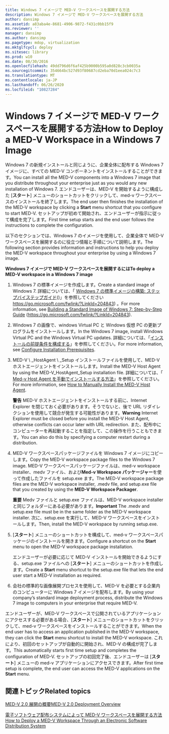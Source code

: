 ```yaml
---
title: Windows 7 イメージで MED-V ワークスペースを展開する方法
description: Windows 7 イメージで MED-V ワークスペースを展開する方法
author: dansimp
ms.assetid: a83aba4e-8681-4906-9872-f431c0bb15f9
ms.reviewer: ''
manager: dansimp
ms.author: dansimp
ms.pagetype: mdop, virtualization
ms.mktglfcycl: deploy
ms.sitesec: library
ms.prod: w10
ms.date: 08/30/2016
ms.openlocfilehash: 49dd796d6f6af425b9000b595a0d828c3cb0035a
ms.sourcegitcommit: 354664bc527d93f80687cd2eba70d1eea024c7c3
ms.translationtype: MT
ms.contentlocale: ja-JP
ms.lasthandoff: 06/26/2020
ms.locfileid: "10827284"
---
```

# <span data-ttu-id="cf0a6-103">Windows 7 イメージで MED-V ワークスペースを展開する方法</span><span class="sxs-lookup"><span data-stu-id="cf0a6-103">How to Deploy a MED-V Workspace in a Windows 7 Image</span></span>


<span data-ttu-id="cf0a6-104">Windows 7 の新規インストールと同じように、企業全体に配布する Windows 7 イメージに、すべての MED-V コンポーネントをインストールすることができます。</span><span class="sxs-lookup"><span data-stu-id="cf0a6-104">You can install all the MED-V components into a Windows 7 image that you distribute throughout your enterprise just as you would any new installation of Windows 7.</span></span> <span data-ttu-id="cf0a6-105">エンドユーザーは、MED-V を開始するように構成した [**スタート**] メニューのショートカットをクリックして、med-v ワークスペースのインストールを終了します。</span><span class="sxs-lookup"><span data-stu-id="cf0a6-105">The end user then finishes the installation of the MED-V workspace by clicking a **Start** menu shortcut that you configure to start MED-V.</span></span> <span data-ttu-id="cf0a6-106">セットアップが初めて開始され、エンドユーザーが指示に従って構成を完了します。</span><span class="sxs-lookup"><span data-stu-id="cf0a6-106">First time setup starts and the end user follows the instructions to complete the configuration.</span></span>

<span data-ttu-id="cf0a6-107">以下のセクションでは、Windows 7 のイメージを使用して、企業全体で MED-V ワークスペースを展開するのに役立つ情報と手順について説明します。</span><span class="sxs-lookup"><span data-stu-id="cf0a6-107">The following section provides information and instructions to help you deploy the MED-V workspace throughout your enterprise by using a Windows 7 image.</span></span>

**<span data-ttu-id="cf0a6-108">Windows 7 イメージで MED-V ワークスペースを展開するには</span><span class="sxs-lookup"><span data-stu-id="cf0a6-108">To deploy a MED-V workspace in a Windows 7 image</span></span>**

1.  <span data-ttu-id="cf0a6-109">Windows 7 の標準イメージを作成します。</span><span class="sxs-lookup"><span data-stu-id="cf0a6-109">Create a standard image of Windows 7.</span></span> <span data-ttu-id="cf0a6-110">詳細については、「 [Windows 7 の標準イメージの構築: ステップバイステップガイド](https://go.microsoft.com/fwlink/?LinkId=204843)()」を参照してください https://go.microsoft.com/fwlink/?LinkId=204843) 。</span><span class="sxs-lookup"><span data-stu-id="cf0a6-110">For more information, see [Building a Standard Image of Windows 7: Step-by-Step Guide](https://go.microsoft.com/fwlink/?LinkId=204843) (https://go.microsoft.com/fwlink/?LinkId=204843).</span></span>

2.  <span data-ttu-id="cf0a6-111">Windows 7 の画像で、windows Virtual PC と Windows 仮想 PC の更新プログラムをインストールします。</span><span class="sxs-lookup"><span data-stu-id="cf0a6-111">In the Windows 7 image, install Windows Virtual PC and the Windows Virtual PC updates.</span></span> <span data-ttu-id="cf0a6-112">詳細については、「[インストールの前提条件を構成する](configure-installation-prerequisites.md)」を参照してください。</span><span class="sxs-lookup"><span data-stu-id="cf0a6-112">For more information, see [Configure Installation Prerequisites](configure-installation-prerequisites.md).</span></span>

3.  <span data-ttu-id="cf0a6-113">MED-V \ _HostAgent \ _Setup インストールファイルを使用して、MED-V ホストエージェントをインストールします。</span><span class="sxs-lookup"><span data-stu-id="cf0a6-113">Install the MED-V Host Agent by using the MED-V\_HostAgent\_Setup installation file.</span></span> <span data-ttu-id="cf0a6-114">詳細については、「 [Med-v Host Agent を手動でインストールする方法](how-to-manually-install-the-med-v-host-agent.md)」を参照してください。</span><span class="sxs-lookup"><span data-stu-id="cf0a6-114">For more information, see [How to Manually Install the MED-V Host Agent](how-to-manually-install-the-med-v-host-agent.md).</span></span>

    <span data-ttu-id="cf0a6-115">**警告** MED-V ホストエージェントをインストールする前に、Internet Explorer を閉じておく必要があります。そうでないと、後で URL リダイレクションを使用して競合が発生する可能性があります。</span><span class="sxs-lookup"><span data-stu-id="cf0a6-115">**Warning** Internet Explorer must be closed before you install the MED-V Host Agent, otherwise conflicts can occur later with URL redirection.</span></span> <span data-ttu-id="cf0a6-116">また、配布中にコンピューターを再起動することを指定して、この操作を行うこともできます。</span><span class="sxs-lookup"><span data-stu-id="cf0a6-116">You can also do this by specifying a computer restart during a distribution.</span></span>

     

4.  <span data-ttu-id="cf0a6-117">MED-V ワークスペースパッケージファイルを Windows 7 イメージにコピーします。</span><span class="sxs-lookup"><span data-stu-id="cf0a6-117">Copy the MED-V workspace package files to the Windows 7 image.</span></span> <span data-ttu-id="cf0a6-118">MED-V ワークスペースパッケージファイルは、med-v workspace installer、medv ファイル、および**Med-v Workspace パッケージャー**を使って作成したファイルを setup.exe ます。</span><span class="sxs-lookup"><span data-stu-id="cf0a6-118">The MED-V workspace package files are the MED-V workspace installer, .medv file, and setup.exe file that you created by using the **MED-V Workspace Packager**.</span></span>

    <span data-ttu-id="cf0a6-119">**重要** Medv ファイルと setup.exe ファイルは、MED-V workspace installer と同じフォルダーにある必要があります。</span><span class="sxs-lookup"><span data-stu-id="cf0a6-119">**Important** The .medv and setup.exe file must be in the same folder as the MED-V workspace installer.</span></span> <span data-ttu-id="cf0a6-120">次に、setup.exe を実行して、MED-V ワークスペースをインストールします。</span><span class="sxs-lookup"><span data-stu-id="cf0a6-120">Then, install the MED-V workspace by running setup.exe.</span></span>

     

5.  <span data-ttu-id="cf0a6-121">[**スタート**] メニューのショートカットを構成して、med-v ワークスペースパッケージのインストールを開きます。</span><span class="sxs-lookup"><span data-stu-id="cf0a6-121">Configure a shortcut on the **Start** menu to open the MED-V workspace package installation.</span></span>

    <span data-ttu-id="cf0a6-122">エンドユーザーが必要に応じて MED-V インストールを開始できるようにする、setup.exe ファイルへの [**スタート**] メニューのショートカットを作成します。</span><span class="sxs-lookup"><span data-stu-id="cf0a6-122">Create a **Start** menu shortcut to the setup.exe file that lets the end user start a MED-V installation as required.</span></span>

6.  <span data-ttu-id="cf0a6-123">会社の標準的な画像展開プロセスを使用して、MED-V を必要とする企業内のコンピューターに Windows 7 イメージを配布します。</span><span class="sxs-lookup"><span data-stu-id="cf0a6-123">By using your company’s standard image deployment process, distribute the Windows 7 image to computers in your enterprise that require MED-V.</span></span>

<span data-ttu-id="cf0a6-124">エンドユーザーが、MED-V ワークスペースで公開されているアプリケーションにアクセスする必要がある場合、[**スタート**] メニューのショートカットをクリックして、med-v ワークスペースをインストールすることができます。</span><span class="sxs-lookup"><span data-stu-id="cf0a6-124">When the end user has to access an application published in the MED-V workspace, they can click the **Start** menu shortcut to install the MED-V workspace.</span></span> <span data-ttu-id="cf0a6-125">これにより、初回のセットアップが自動的に開始され、MED-V の構成が完了します。</span><span class="sxs-lookup"><span data-stu-id="cf0a6-125">This automatically starts first time setup and completes the configuration of MED-V.</span></span> <span data-ttu-id="cf0a6-126">セットアップの初回完了後、エンドユーザーは [**スタート**] メニューの med-v アプリケーションにアクセスできます。</span><span class="sxs-lookup"><span data-stu-id="cf0a6-126">After first time setup is complete, the end user can access the MED-V applications on the **Start** menu.</span></span>

## <span data-ttu-id="cf0a6-127">関連トピック</span><span class="sxs-lookup"><span data-stu-id="cf0a6-127">Related topics</span></span>


[<span data-ttu-id="cf0a6-128">MED-V 2.0 展開の概要</span><span class="sxs-lookup"><span data-stu-id="cf0a6-128">MED-V 2.0 Deployment Overview</span></span>](med-v-20-deployment-overview.md)

[<span data-ttu-id="cf0a6-129">電子ソフトウェア配布システムによって MED-V ワークスペースを展開する方法</span><span class="sxs-lookup"><span data-stu-id="cf0a6-129">How to Deploy a MED-V Workspace Through an Electronic Software Distribution System</span></span>](how-to-deploy-a-med-v-workspace-through-an-electronic-software-distribution-system.md)

 

 





